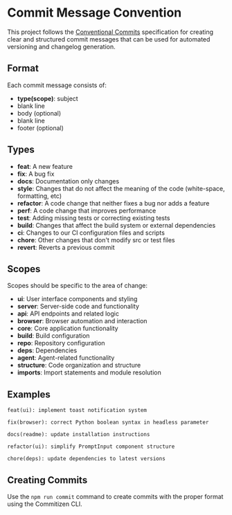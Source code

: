 # Commit Message Convention

This project follows the [Conventional Commits](https://www.conventionalcommits.org/) specification for creating clear and structured commit messages that can be used for automated versioning and changelog generation.

## Format

Each commit message consists of:
- **type(scope)**: subject
- blank line
- body (optional)
- blank line
- footer (optional)

## Types

- **feat**: A new feature
- **fix**: A bug fix
- **docs**: Documentation only changes
- **style**: Changes that do not affect the meaning of the code (white-space, formatting, etc)
- **refactor**: A code change that neither fixes a bug nor adds a feature
- **perf**: A code change that improves performance
- **test**: Adding missing tests or correcting existing tests
- **build**: Changes that affect the build system or external dependencies
- **ci**: Changes to our CI configuration files and scripts
- **chore**: Other changes that don't modify src or test files
- **revert**: Reverts a previous commit

## Scopes

Scopes should be specific to the area of change:

- **ui**: User interface components and styling
- **server**: Server-side code and functionality
- **api**: API endpoints and related logic
- **browser**: Browser automation and interaction
- **core**: Core application functionality
- **build**: Build configuration
- **repo**: Repository configuration
- **deps**: Dependencies
- **agent**: Agent-related functionality
- **structure**: Code organization and structure
- **imports**: Import statements and module resolution

## Examples

```
feat(ui): implement toast notification system
```

```
fix(browser): correct Python boolean syntax in headless parameter
```

```
docs(readme): update installation instructions
```

```
refactor(ui): simplify PromptInput component structure
```

```
chore(deps): update dependencies to latest versions
```

## Creating Commits

Use the `npm run commit` command to create commits with the proper format using the Commitizen CLI.